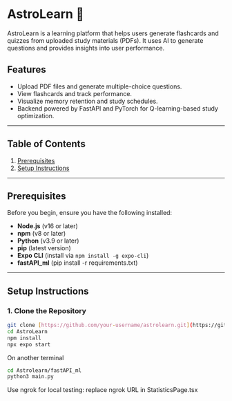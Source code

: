 # AstroLearn 🌌

AstroLearn is a learning platform that helps users generate flashcards and quizzes from uploaded study materials (PDFs). It uses AI to generate questions and provides insights into user performance.

## Features
- Upload PDF files and generate multiple-choice questions.
- View flashcards and track performance.
- Visualize memory retention and study schedules.
- Backend powered by FastAPI and PyTorch for Q-learning-based study optimization.

---

## Table of Contents
1. [Prerequisites](#prerequisites)
2. [Setup Instructions](#setup-instructions)

---

## Prerequisites
Before you begin, ensure you have the following installed:
- **Node.js** (v16 or later)
- **npm** (v8 or later)
- **Python** (v3.9 or later)
- **pip** (latest version)
- **Expo CLI** (install via `npm install -g expo-cli`)
- **fastAPI_ml** (pip install -r requirements.txt)

---

## Setup Instructions

### 1. Clone the Repository
```bash
git clone [https://github.com/your-username/astrolearn.git](https://github.com/MatthewPhan/AstroLearn.git)
cd AstroLearn
npm install
npx expo start
```
On another terminal
```bash
cd Astrolearn/fastAPI_ml
python3 main.py
```

Use ngrok for local testing: replace ngrok URL in StatisticsPage.tsx
